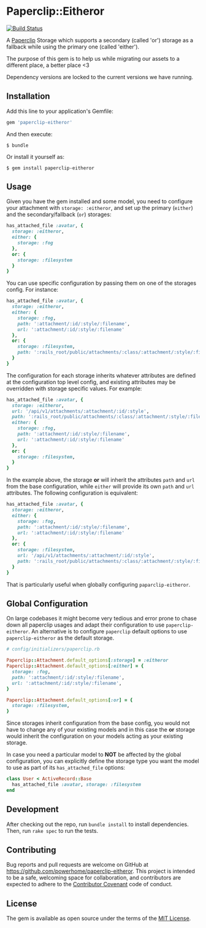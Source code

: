 # Paperclip::Eitheror
[![Build Status](https://travis-ci.org/powerhome/paperclip-eitheror.svg?branch=master)](https://travis-ci.org/powerhome/paperclip-eitheror)

A [Paperclip](https://github.com/thoughtbot/paperclip/) Storage which supports a secondary (called 'or') storage as a fallback while using the primary one (called 'either').

The purpose of this gem is to help us while migrating our assets to a different place, a better place <3

Dependency versions are locked to the current versions we have running.

## Installation

Add this line to your application's Gemfile:

```ruby
gem 'paperclip-eitheror'
```

And then execute:

    $ bundle

Or install it yourself as:

    $ gem install paperclip-eitheror

## Usage

Given you have the gem installed and some model, you need to configure your attachment with `storage: :eitheror`, and set up the primary (`either`) and the secondary/fallback (`or`) storages:

```ruby
has_attached_file :avatar, {
  storage: :eitheror,
  either: {
    storage: :fog
  },
  or: {
    storage: :filesystem
  }
}
```

You can use specific configuration by passing them on one of the storages config. For instance:

```ruby
has_attached_file :avatar, {
  storage: :eitheror,
  either: {
    storage: :fog,
    path: ':attachment/:id/:style/:filename',
    url: ':attachment/:id/:style/:filename'
  },
  or: {
    storage: :filesystem,
    path: ':rails_root/public/attachments/:class/:attachment/:style/:filename'
  }
}
```

The configuration for each storage inherits whatever attributes are defined at the configuration top level config, and existing attributes may be overridden with storage specific values. For example:

```ruby
has_attached_file :avatar, {
  storage: :eitheror,
  url: '/api/v1/attachments/:attachment/:id/:style',
  path: ':rails_root/public/attachments/:class/:attachment/:style/:filename',
  either: {
    storage: :fog,
    path: ':attachment/:id/:style/:filename',
    url: ':attachment/:id/:style/:filename'
  },
  or: {
    storage: :filesystem,
  }
}
```

In the example above, the storage **or** will inherit the attributes `path` and `url` from the base configuration, while `either` will provide its own `path` and `url` attributes. The following configuration is equivalent:

```ruby
has_attached_file :avatar, {
  storage: :eitheror,
  either: {
    storage: :fog,
    path: ':attachment/:id/:style/:filename',
    url: ':attachment/:id/:style/:filename'
  },
  or: {
    storage: :filesystem,
    url: '/api/v1/attachments/:attachment/:id/:style',
    path: ':rails_root/public/attachments/:class/:attachment/:style/:filename',
  }
}
```

That is particularly useful when globally configuring `paparclip-eitheror`.

## Global Configuration

On large codebases it might become very tedious and error prone to chase down all paperclip usages and adapt their configuration to use `paperclip-eitheror`. An alternative is to configure `paperclip` default options to use `paperclip-eitheror` as the default storage.

```ruby
# config/initializers/paperclip.rb

Paperclip::Attachment.default_options[:storage] = :eitheror
Paperclip::Attachment.default_options[:either] = {
  storage: :fog,
  path: ':attachment/:id/:style/:filename',
  url: ':attachment/:id/:style/:filename',
}

Paperclip::Attachment.default_options[:or] = {
  storage: :filesystem,
}
```

Since storages inherit configuration from the base config, you would not have to change any of your existing models and in this case the **or** storage would inherit the configuration on your models acting as your existing storage.

In case you need a particular model to **NOT** be affected by the global configuration, you can explicitly define the storage type you want the model to use as part of its `has_attached_file` options:

```ruby
class User < ActiveRecord::Base
  has_attached_file :avatar, storage: :filesystem
end
```

## Development

After checking out the repo, run `bundle install` to install dependencies. Then, run `rake spec` to run the tests.

## Contributing

Bug reports and pull requests are welcome on GitHub at https://github.com/powerhome/paperclip-eitheror. This project is intended to be a safe, welcoming space for collaboration, and contributors are expected to adhere to the [Contributor Covenant](http://contributor-covenant.org) code of conduct.


## License

The gem is available as open source under the terms of the [MIT License](http://opensource.org/licenses/MIT).
